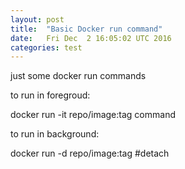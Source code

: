 ```yaml
---
layout: post
title:  "Basic Docker run command"
date:   Fri Dec  2 16:05:02 UTC 2016
categories: test
---
```


just some docker run commands

to run in foregroud:

docker run -it repo/image:tag command


to run in background:

docker run -d repo/image:tag    #detach

